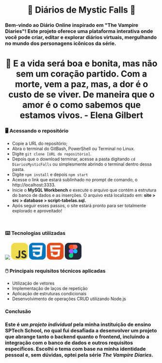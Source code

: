 
<h1 align=center>📖 Diários de Mystic Falls 📖</h1>

### Bem-vindo ao Diário Online inspirado em "The Vampire Diaries"! Este projeto oferece uma plataforma interativa onde você pode criar, editar e explorar diários virtuais, mergulhando no mundo dos personagens icônicos da série.

<h1 align=center>🌙 E a vida será boa e bonita, mas não sem um coração partido. Com a morte, vem a paz, mas, a dor é o custo de se viver. De maneira que o amor é o como sabemos que estamos vivos.
- Elena Gilbert </h1>


### 🖥️ Acessando o repositório

- Copie a URL do repositório;
- Abra o terminal do GitBash, PowerShell ou Terminal no Linux.
- Digite `git clone [URL do repositório]`.
- Depois que o download terminar, acesse a pasta digitando `cd DiariosMysticFalls` ou simplesmente abrindo o terminal dentro dessa pasta.
- Digite ``` npm install ``` e depois ``` npm start ```
- Acesse o link que estará sublinhado no prompt de comando, o http://localhost:3333.
- Inicie o **MySQL Workbench** e execute o arquivo que contém a estrutura do banco de dados e as inserções. O arquivo está localizado em:  **site > src > database > script-tabelas.sql.**
- Após seguir esses passos, o site estará pronto para ser totalmente explorado e aproveitado!

<br>

### ⌨️ Tecnologias utilizadas

<div display=flex>
  <img src="https://teamextension.com.br/dist/img/skills/nodejs_og.webp" width=80px>
  <img src="https://raw.githubusercontent.com/tandpfun/skill-icons/d1c752b99bb25a0e5aa363bae1db2809173ee966/icons/JavaScript.svg" width=55px>
  <img src="https://raw.githubusercontent.com/tandpfun/skill-icons/d1c752b99bb25a0e5aa363bae1db2809173ee966/icons/CSS.svg" width=55px>
  <img src="https://raw.githubusercontent.com/tandpfun/skill-icons/d1c752b99bb25a0e5aa363bae1db2809173ee966/icons/HTML.svg" width=55px>
  <img src="https://raw.githubusercontent.com/tandpfun/skill-icons/d1c752b99bb25a0e5aa363bae1db2809173ee966/icons/Figma-Dark.svg" width=55px>
</div>


### 🖱️ Principais requisitos técnicos aplicadas

-  Utilização de vetores
-  Implementação de laços de repetição
-  Aplicação de estruturas condicionais
-  Desenvolvimento de operações CRUD utilizando Node.js

### Conclusão

### Este é um *projeto individual* pela minha instituição de ensino SPTech School, no qual fui desafiada a desenvolver um projeto que abrange tanto o backend quanto o frontend, incluindo a integração com o banco de dados e outros requisitos específicos. Escolhi o tema com base na minha identidade pessoal e, sem dúvidas, optei pela série *The Vampire Diaries.*

